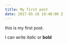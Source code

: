 ```yaml
---
title: My first post
date: 2017-05-26 19:48:00 Z
---
```


this is my first post. 

I can write _italic_ or **bold**